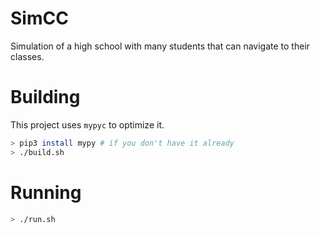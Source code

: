 # SimCC

Simulation of a high school with many students that can navigate to their classes.

# Building

This project uses `mypyc` to optimize it.

```sh
> pip3 install mypy # if you don't have it already
> ./build.sh
```

# Running

```sh
> ./run.sh
```
